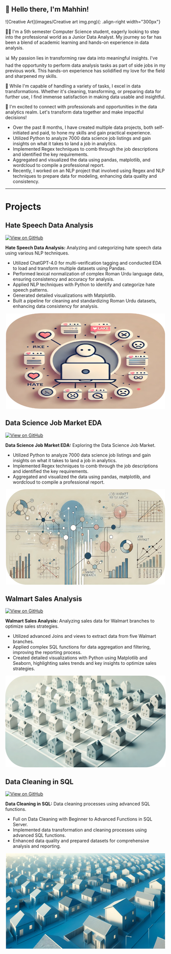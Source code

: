 ## 👋 Hello there, I'm Mahhin!
![Creative Art](images/Creative art img.png){: .align-right width="300px"}

👨‍💻 I'm a 5th semester Computer Science student, eagerly looking to step into the professional world as a Junior Data Analyst. My journey so far has been a blend of academic learning and hands-on experience in data analysis.

📊 My passion lies in transforming raw data into meaningful insights. I've had the opportunity to perform data analysis tasks as part of side jobs in my previous work. This hands-on experience has solidified my love for the field and sharpened my skills.

🔄 While I'm capable of handling a variety of tasks, I excel in data transformations. Whether it's cleaning, transforming, or preparing data for further use, I find immense satisfaction in making data usable and insightful.

🌟 I'm excited to connect with professionals and opportunities in the data analytics realm. Let's transform data together and make impactful decisions!



- Over the past 8 months, I have created multiple data projects, both self-initiated and paid, to hone my skills and gain practical experience.
- Utilized Python to analyze 7000 data science job listings and gain insights on what it takes to land a job in analytics.
- Implemented Regex techniques to comb through the job descriptions and identified the key requirements.
- Aggregated and visualized the data using pandas, matplotlib, and wordcloud to compile a professional report.
- Recently, I worked on an NLP project that involved using Regex and NLP techniques to prepare data for modeling, enhancing data quality and consistency.

--- 
# Projects

## Hate Speech Data Analysis

[![View on GitHub](https://img.shields.io/badge/GitHub-View_on_GitHub-blue?logo=GitHub)](https://github.com/mahhin1010/hate-speech-analysis)

**Hate Speech Data Analysis:** Analyzing and categorizing hate speech data using various NLP techniques.
- Utilized ChatGPT-4.0 for multi-verification tagging and conducted EDA to load and transform multiple datasets using Pandas.
- Performed lexical normalization of complex Roman Urdu language data, ensuring consistency and accuracy for analysis.
- Applied NLP techniques with Python to identify and categorize hate speech patterns.
- Generated detailed visualizations with Matplotlib.
- Built a pipeline for cleaning and standardizing Roman Urdu datasets, enhancing data consistency for analysis.

<div style="text-align: center;">
  <img src="images\MinimalHate.png" style="margin: 0 auto; width: 500px; height: 300px;" />
</div>


## Data Science Job Market EDA

[![View on GitHub](https://img.shields.io/badge/GitHub-View_on_GitHub-blue?logo=GitHub)](https://github.com/mahhin1010/data-science-job-market-eda)

**Data Science Job Market EDA:** Exploring the Data Science Job Market.
- Utilized Python to analyze 7000 data science job listings and gain insights on what it takes to land a job in analytics.
- Implemented Regex techniques to comb through the job descriptions and identified the key requirements.
- Aggregated and visualized the data using pandas, matplotlib, and wordcloud to compile a professional report.

<div style="text-align: center;">
  <img src="images\jobmarket.png" style="margin: 0 auto; width: 500px; height: 300px;" />
</div>

## Walmart Sales Analysis

[![View on GitHub](https://img.shields.io/badge/GitHub-View_on_GitHub-blue?logo=GitHub)](https://github.com/mahhin1010/walmart-sales-analysis)

**Walmart Sales Analysis:** Analyzing sales data for Walmart branches to optimize sales strategies.
- Utilized advanced Joins and views to extract data from five Walmart branches.
- Applied complex SQL functions for data aggregation and filtering, improving the reporting process.
- Created detailed visualizations with Python using Matplotlib and Seaborn, highlighting sales trends and key insights to optimize sales strategies.

<center><img src="images\HousingSchememinmal.png"/></center>
</div>


## Data Cleaning in SQL

[![View on GitHub](https://img.shields.io/badge/GitHub-View_on_GitHub-blue?logo=GitHub)](https://github.com/mahhin1010/data-cleaning-sql)

**Data Cleaning in SQL:** Data cleaning processes using advanced SQL functions.
- Full on Data Cleaning with Beginner to Advanced Functions in SQL Server.
- Implemented data transformation and cleaning processes using advanced SQL functions.
- Enhanced data quality and prepared datasets for comprehensive analysis and reporting.

<div style="text-align: center;">
  <img src="images/Housing Scheme_1_11zon.jpeg" style="margin: 0 auto; width: 500px; height: 300px;" />
</div>
